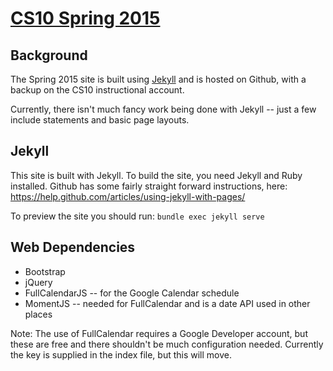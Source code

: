 # [CS10 Spring 2015][site]

[site]: http://cs10.org/sp15

## Background
The Spring 2015 site is built using [Jekyll](jekyllrb.com) and is hosted on Github, with a backup on the CS10 instructional account.

Currently, there isn't much fancy work being done with Jekyll -- just a few include statements and basic page layouts.

## Jekyll
This site is built with Jekyll. To build the site, you need Jekyll and Ruby installed. Github has some fairly straight forward instructions, here:
https://help.github.com/articles/using-jekyll-with-pages/

To preview the site you should run:
`bundle exec jekyll serve`

## Web Dependencies

* Bootstrap
* jQuery
* FullCalendarJS -- for the Google Calendar schedule
* MomentJS -- needed for FullCalendar and is a date API used in other places

Note: The use of FullCalendar requires a Google Developer account, but these are free and there shouldn't be much configuration needed. Currently the key is supplied in the index file, but this will move.